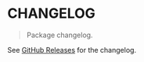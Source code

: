 # CHANGELOG

> Package changelog.

See [GitHub Releases](https://github.com/stdlib-js/ndarray-base-numel-dimension/releases) for the changelog.